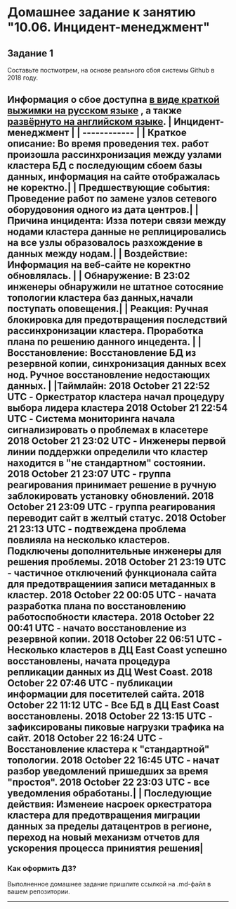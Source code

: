 # Домашнее задание к занятию "10.06. Инцидент-менеджмент"

## Задание 1

Составьте постмотрем, на основе реального сбоя системы Github в 2018 году.

Информация о сбое доступна [в виде краткой выжимки на русском языке](https://habr.com/ru/post/427301/) , а
также [развёрнуто на английском языке](https://github.blog/2018-10-30-oct21-post-incident-analysis/).
| Инцидент-менеджмент |
| ------------ |
| Краткое описание: Во время проведения тех. работ произошла рассинхронизация между узлами кластера БД с последующим сбоем базы данных, информация на сайте отображалась не коректно.|
| Предшествующие события: Проведение работ по замене узлов сетевого  оборудовония одного из дата центров.|
|Причина инцидента: Изза потери связи между нодами кластера данные не реплицировались на все узлы образовалось разхождение в данных между нодам.|
| Воздействие: Информация на веб-сайте не коректно обновлялась. |
| Обнаружение: В 23:02 инженеры обнаружили не штатное сотосяние топологии кластера баз данных,начали поступать оповещения.|
| Реакция: Ручная блокировка для предотвращения  последствий рассинхронизации кластера. Проработка плана по решению данного инцедента. |
|Восстановление: Восстановление БД из резервной копии, синхронизация данных всех нод. Ручное восстановление недостающих данных. |
|Таймлайн: 2018 October 21 22:52 UTC - Оркестратор кластера начал процедуру выбора лидера кластера
2018 October 21 22:54 UTC - Система мониторинга начала сигнализировать о проблемах в класетере
2018 October 21 23:02 UTC - Инженеры первой линии поддержки определили что кластер находится в "не стандартном" состоянии.
2018 October 21 23:07 UTC - группа реагирования принимает решение в ручную заблокировать установку обновлений.
2018 October 21 23:09 UTC - группа реагирования переводит сайт в желтый статус.
2018 October 21 23:13 UTC - подтвеждена проблема повлияла на несколько кластеров. Подключены дополнительные инженеры для решения проблемы.
2018 October 21 23:19 UTC - частичное отключений функционала сайта для предотвращениия записи метаданных в кластер.
2018 October 22 00:05 UTC - начата разработка плана по восстановлению работоспобности кластера.
2018 October 22 00:41 UTC - начато восстановление из резервной копии.
2018 October 22 06:51 UTC - Несколько кластеров в ДЦ East Coast успешно восстановлены, начата процедура репликации данных из ДЦ West Coast.
2018 October 22 07:46 UTC - публикации информации для посетителей сайта.
2018 October 22 11:12 UTC - Все БД в ДЦ East Coast восстановлены.
2018 October 22 13:15 UTC - зафиксированы пиковые нагрузки трафика на сайт.
2018 October 22 16:24 UTC - Восстановление кластера к "стандартной" топологии.
2018 October 22 16:45 UTC - начат разбор уведомлений пришедших за время "простоя".
2018 October 22 23:03 UTC - все уведомления обработаны.|
| Последующие действия: Изменеие насроек оркестратора кластера для предотвращения миграции данных за пределы датацентров в регионе, переход на новый механизм отчетов для ускорения процесса приниятия решения|
---

### Как оформить ДЗ?

Выполненное домашнее задание пришлите ссылкой на .md-файл в вашем репозитории.

---
